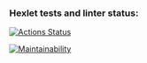 ### Hexlet tests and linter status:
[![Actions Status](https://github.com/programcuser/frontend-project-lvl1/workflows/hexlet-check/badge.svg)](https://github.com/programcuser/frontend-project-lvl1/actions)

[![Maintainability](https://api.codeclimate.com/v1/badges/6872f35b59cd0605bc96/maintainability)](https://codeclimate.com/github/programcuser/frontend-project-lvl1/maintainability)